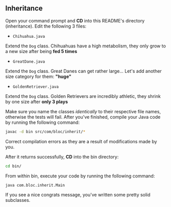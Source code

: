 ## Inheritance

Open your command prompt and **CD** into this README's directory (inheritance). Edit the following 3 files:
* `Chihuahua.java`

Extend the `Dog` class. Chihuahuas have a high metabolism, they only grow to a new size after being **fed 5 times**
* `GreatDane.java`

Extend the `Dog` class. Great Danes can get rather large… Let's add another size category for them: **"huge"**
* `GoldenRetriever.java`

Extend the `Dog` class. Golden Retrievers are incredibly athletic, they shrink by one size after **only 3 plays**

Make sure you name the classes _identically_ to their respective file names, otherwise the tests will fail. After you've finished, compile your Java code by running the following command:

``` bash
javac -d bin src/com/bloc/inherit/*
```

Correct compilation errors as they are a result of modifications made by you.

After it returns successfully, **CD** into the bin directory:

``` bash
cd bin/
```

From within bin, execute your code by running the following command:

``` bash
java com.bloc.inherit.Main
```

If you see a nice congrats message, you've written some pretty solid subclasses.